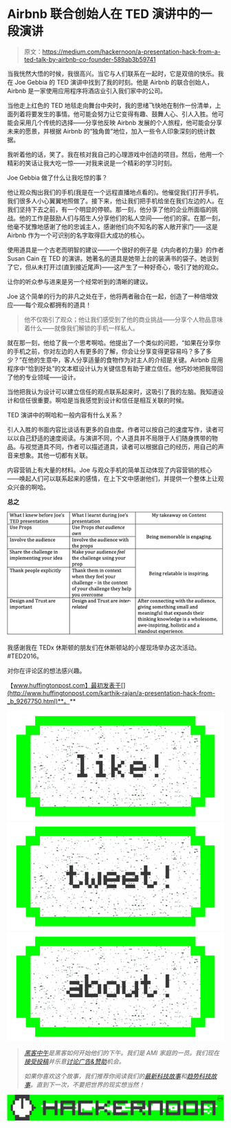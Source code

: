 # Airbnb 联合创始人在 TED 演讲中的一段演讲

> 原文：<https://medium.com/hackernoon/a-presentation-hack-from-a-ted-talk-by-airbnb-co-founder-589ab3b59741>

当我恍然大悟的时候，我很高兴。当它与人们联系在一起时，它是双倍的快乐。我在 Joe Gebbia 的 TED 演讲中找到了我的时刻。他是 Airbnb 的联合创始人，Airbnb 是一家使用应用程序将酒店业引入我们家中的公司。

当他走上红色的 TED 地毯走向舞台中央时，我的思绪飞快地在制作一份清单，上面列着将要发生的事情。他可能会努力让它变得有趣、鼓舞人心、引人入胜。他可能会采用几个传统的选择——分享他反映 Airbnb 发展的个人旅程，他可能会分享未来的愿景，并根据 Airbnb 的“独角兽”地位，加入一些令人印象深刻的统计数据。

我听着他的话，笑了。我在核对我自己的心理游戏中创造的项目。然后，他用一个精彩的笑话让我大吃一惊——对我来说是一个精彩的学习时刻。

Joe Gebbia 做了什么让我吃惊的事？

他让观众掏出我们的手机(我是在一个远程直播地点看的)。他催促我们打开手机，我们很多人小心翼翼地照做了。接下来，他让我们把手机给坐在我们左边的人。在我们坚持下去之前，有一个明显的停顿。那一刻，他分享了他的企业所面临的挑战。他的工作是鼓励人们与陌生人分享他们的私人空间——他们的家。在那一刻，他毫不犹豫地感谢了他的忠诚主人，感谢他们向不知名的客人敞开家门——这是 Airbnb 作为一个可识别的名字取得巨大成功的核心。

使用道具是一个古老而明智的建议——一个很好的例子是《内向者的力量》的作者 Susan Cain 在 TED 的演讲。她著名的道具是她带上台的装满书的袋子。她谈到了它，但从未打开过(直到接近尾声)——这产生了一种好奇心，吸引了她的观众。

让你的听众参与进来是另一个经常听到的清晰的建议。

Joe 这个简单的行为的非凡之处在于，他将两者融合在一起，创造了一种倍增效应——每个观众都拥有的道具！

> 他不仅吸引了观众；他让我们感受到了他的商业挑战——分享个人物品意味着什么——就像我们解锁的手机一样私人。

就在那一刻，他给了我一个思考啊哈。他提出了一个类似的问题，“如果在分享你的手机之前，你对左边的人有更多的了解，你会让分享变得更容易吗？多了多少？”在他的生意中，客人分享适量的食物作为对主人的介绍是关键。Airbnb 应用程序中“恰到好处”的文本框设计认为关键信息有助于建立信任。他巧妙地把我带回了他的专业领域——设计。

当他把我认为设计可以建立信任的观点联系起来时，这吸引了我的左脑。我知道设计和信任很重要。啊哈是当我感觉到设计和信任是相互关联的时候。

TED 演讲中的啊哈和一般内容有什么关系？

引人入胜的书面内容比谈话有更多的自由度。作者可以按自己的速度写作，读者可以以自己舒适的速度阅读。与演讲不同，个人道具并不局限于人们随身携带的物品。与视觉道具不同，作者可以描述道具，读者可以根据自己的经历，用自己的声音来想象。其他一切都有关联。

内容营销上有大量的材料。Joe 与观众手机的简单互动体现了内容营销的核心——唤起人们可以联系起来的感情，在上下文中感谢他们，并提供一个整体上让观众兴奋的啊哈。

**总之**

![](img/bd63bb6a506364afc36766b8ea1561a5.png)

我感谢我在 TEDx 休斯顿的朋友们在休斯顿站的小屋现场举办这次活动。#TED2016。

对你在评论区的想法感兴趣。

【www.huffingtonpost.com】最初发表于[](http://www.huffingtonpost.com/karthik-rajan/a-presentation-hack-from-_b_9267750.html)**。**

*[![](img/50ef4044ecd4e250b5d50f368b775d38.png)](http://bit.ly/HackernoonFB)**[![](img/979d9a46439d5aebbdcdca574e21dc81.png)](https://goo.gl/k7XYbx)**[![](img/2930ba6bd2c12218fdbbf7e02c8746ff.png)](https://goo.gl/4ofytp)*

> *[黑客中午](http://bit.ly/Hackernoon)是黑客如何开始他们的下午。我们是 AMI 家庭的一员。我们现在[接受投稿](http://bit.ly/hackernoonsubmission)并乐意[讨论广告&赞助](mailto:partners@amipublications.com)机会。*
> 
> *如果你喜欢这个故事，我们推荐你阅读我们的[最新科技故事](http://bit.ly/hackernoonlatestt)和[趋势科技故事](https://hackernoon.com/trending)。直到下一次，不要把世界的现实想当然！*

*[![](img/be0ca55ba73a573dce11effb2ee80d56.png)](https://goo.gl/Ahtev1)*